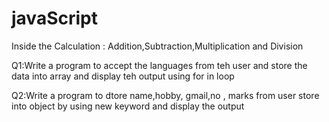 # javaScript
Inside the  Calculation :
Addition,Subtraction,Multiplication and Division

Q1:Write a program to accept the languages from teh user and store the data into array 
and display teh output using for in loop

Q2:Write a program to dtore name,hobby, gmail,no ,
 marks from user store into object by using new keyword and display the output
